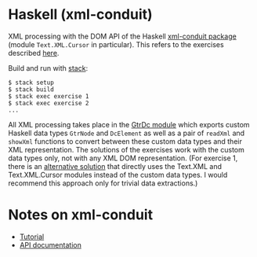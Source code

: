 # Haskell (xml-conduit)

XML processing with the DOM API of the Haskell [xml-conduit package] (module
`Text.XML.Cursor` in particular). This refers to the exercises described
[here](../../README.md).

[xml-conduit package]: https://hackage.haskell.org/package/xml-conduit

Build and run with [stack]:

    $ stack setup
    $ stack build
    $ stack exec exercise 1
    $ stack exec exercise 2
    ...

[stack]: https://haskellstack.org

All XML processing takes place in the [GtrDc module](src/GtrDc.hs) which exports
custom Haskell data types `GtrNode` and `DcElement` as well as a pair of
`readXml` and `showXml` functions to convert between these custom data types and
their XML representation. The solutions of the exercises work with the custom
data types only, not with any XML DOM representation. (For exercise 1, there is
an [alternative solution](src/Exercise1Simple.hs) that directly uses the
Text.XML and Text.XML.Cursor modules instead of the custom data types. I would
recommend this approach only for trivial data extractions.)

# Notes on xml-conduit

  * [Tutorial](https://www.yesodweb.com/book/xml)
  * [API documentation](https://hackage.haskell.org/package/xml-conduit)
